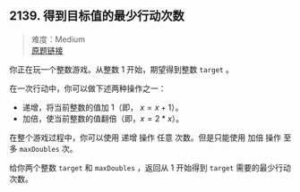 ## 2139. 得到目标值的最少行动次数
> 难度：Medium \
> [原题链接](https://leetcode.cn/problems/minimum-moves-to-reach-target-score)

你正在玩一个整数游戏。从整数 1 开始，期望得到整数 `target` 。

在一次行动中，你可以做下述两种操作之一：

* 递增，将当前整数的值加 1（即， $x = x + 1$）。
* 加倍，使当前整数的值翻倍（即，$x = 2 * x$）。

在整个游戏过程中，你可以使用 递增 操作 任意 次数。但是只能使用 加倍 操作 至多 `maxDoubles` 次。

给你两个整数 `target` 和 `maxDoubles` ，返回从 1 开始得到 `target` 需要的最少行动次数。

